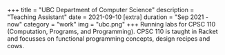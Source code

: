 +++
title = "UBC Department of Computer Science"
description = "Teaching Assistant"
date = 2021-09-10
[extra]
duration = "Sep 2021 - now"
category = "work"
img = "ubc.png"
+++
Running labs for CPSC 110 (Computation, Programs, and Programming). CPSC 110 is taught in Racket and focusses on functional programming concepts, design recipes and cows.

